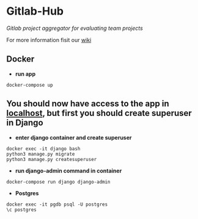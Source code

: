 # Gitlab-Hub

_Gitlab project aggregator for evaluating team projects_

For more information fisit our [wiki](https://gorane7.gitlab.io/gitlab-hub-wiki/)

## Docker
- **run app**
```
docker-compose up
```
You should now have access to the app in [localhost](localhost:8000), but first you should create superuser in Django
--- 
- **enter django container and create superuser**
```
docker exec -it django bash
python3 manage.py migrate
python3 manage.py createsuperuser
```
- **run django-admin command in container**
```
docker-compose run django django-admin
```
- **Postgres**
```
docker exec -it pgdb psql -U postgres
\c postgres
```

